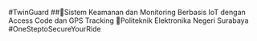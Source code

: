#TwinGuard
##🔐Sistem Keamanan dan Monitoring Berbasis IoT dengan Access Code dan GPS Tracking
📍Politeknik Elektronika Negeri Surabaya
#OneSteptoSecureYourRide
